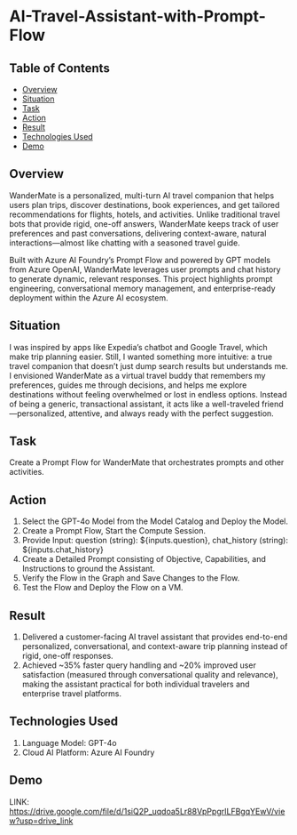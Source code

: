 # AI-Travel-Assistant-with-Prompt-Flow

## Table of Contents

- [Overview](#overview)
- [Situation](#situation)
- [Task](#task)
- [Action](#action)
- [Result](#results)    
- [Technologies Used](#technologies-used)
- [Demo](#demo)  

## Overview

WanderMate is a personalized, multi-turn AI travel companion that helps users plan trips, discover destinations, book experiences, and get tailored recommendations for flights, hotels, and activities. Unlike traditional travel bots that provide rigid, one-off answers, WanderMate keeps track of user preferences and past conversations, delivering context-aware, natural interactions—almost like chatting with a seasoned travel guide.

Built with Azure AI Foundry’s Prompt Flow and powered by GPT models from Azure OpenAI, WanderMate leverages user prompts and chat history to generate dynamic, relevant responses. This project highlights prompt engineering, conversational memory management, and enterprise-ready deployment within the Azure AI ecosystem.

## Situation

I was inspired by apps like Expedia’s chatbot and Google Travel, which make trip planning easier. Still, I wanted something more intuitive: a true travel companion that doesn’t just dump search results but understands me. I envisioned WanderMate as a virtual travel buddy that remembers my preferences, guides me through decisions, and helps me explore destinations without feeling overwhelmed or lost in endless options. Instead of being a generic, transactional assistant, it acts like a well-traveled friend—personalized, attentive, and always ready with the perfect suggestion.

## Task 

Create a Prompt Flow for WanderMate that orchestrates prompts and other activities.

## Action

1. Select the GPT-4o Model from the Model Catalog and Deploy the Model.
2. Create a Prompt Flow, Start the Compute Session.
3. Provide Input: question (string): ${inputs.question}, chat_history (string): ${inputs.chat_history}
4. Create a Detailed Prompt consisting of Objective, Capabilities, and Instructions to ground the Assistant. 
5. Verify the Flow in the Graph and Save Changes to the Flow.
6. Test the Flow and Deploy the Flow on a VM.


## Result

1. Delivered a customer-facing AI travel assistant that provides end-to-end personalized, conversational, and context-aware trip planning instead of rigid, one-off responses.
2. Achieved ~35% faster query handling and ~20% improved user satisfaction (measured through conversational quality and relevance), making the assistant practical for both individual travelers and enterprise travel platforms.


## Technologies Used

1. Language Model: GPT-4o
2. Cloud AI Platform: Azure AI Foundry

## Demo

LINK: https://drive.google.com/file/d/1siQ2P_uqdoa5Lr88VpPpgrILFBgqYEwV/view?usp=drive_link

